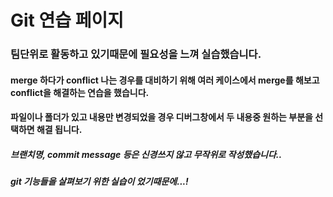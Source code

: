 # Git 연습 페이지
### 팀단위로 활동하고 있기때문에 필요성을 느껴 실습했습니다.
#### merge 하다가 conflict 나는 경우를 대비하기 위해 여러 케이스에서 merge를 해보고 conflict을 해결하는 연습을 했습니다. 
#### 파일이나 폴더가 있고 내용만 변경되었을 경우 디버그창에서 두 내용중 원하는 부분을 선택하면 해결 됩니다.


##### 브랜치명, commit message 등은 신경쓰지 않고 무작위로 작성했습니다..  
##### git 기능들을 살펴보기 위한 실습이 었기때문에...!
